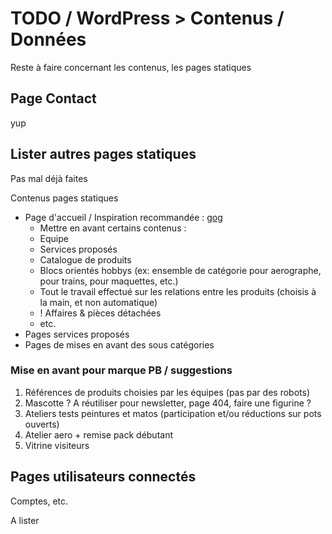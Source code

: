 # TODO / WordPress > Contenus / Données

Reste à faire concernant les contenus, les pages statiques

## Page Contact

yup

## Lister autres pages statiques

Pas mal déjà faites

Contenus pages statiques

- Page d'accueil / Inspiration recommandée : [gog](https://www.gog.com/fr)
  - Mettre en avant certains contenus :
  - Equipe
  - Services proposés
  - Catalogue de produits
  - Blocs orientés hobbys (ex: ensemble de catégorie pour aerographe, pour trains, pour maquettes, etc.)
  - Tout le travail effectué sur les relations entre les produits (choisis à la main, et non automatique)
  - ! Affaires & pièces détachées
  - etc.
- Pages services proposés
- Pages de mises en avant des sous catégories

### Mise en avant pour marque PB / suggestions

1. Références de produits choisies par les équipes (pas par des robots)
2. Mascotte ? A réutiliser pour newsletter, page 404, faire une figurine ?
3. Ateliers tests peintures et matos (participation et/ou réductions sur pots ouverts)
4. Atelier aero + remise pack débutant
5. Vitrine visiteurs

## Pages utilisateurs connectés

Comptes, etc.

A lister
